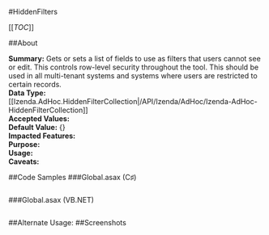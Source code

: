 #HiddenFilters

[[_TOC_]]

##About

**Summary:**  Gets or sets a list of fields to use as filters that users cannot see or edit. This controls row-level security throughout the tool.  This should be used in all multi-tenant systems and systems where users are restricted to certain records.   
**Data Type:** [[Izenda.AdHoc.HiddenFilterCollection|/API/Izenda/AdHoc/Izenda-AdHoc-HiddenFilterCollection]]  
**Accepted Values:**   
**Default Value:** {}  
**Impacted Features:**   
**Purpose:**   
**Usage:**   
**Caveats:**   

##Code Samples
###Global.asax (C♯)

```csharp
```

###Global.asax (VB.NET)

```visualbasic
```
##Alternate Usage: 
##Screenshots
